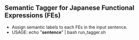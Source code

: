 ## Semantic Tagger for Japanese Functional Expressions (FEs)

- Assign semantic labels to each FEs in the input sentence.
- USAGE: echo "**sentence**" | bash run_tagger.sh

